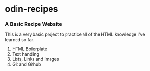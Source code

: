 # odin-recipes

### A Basic Recipe Website
This is a very basic project to practice all of the HTML knowledge I've learned so far.

1. HTML Boilerplate
2. Text handling
3. Lists, Links and Images
4. Git and Github